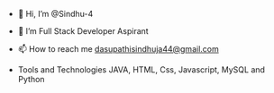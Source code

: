 - 👋 Hi, I’m @Sindhu-4
- 👀 I’m Full Stack Developer Aspirant
- 📫 How to reach me dasupathisindhuja44@gmail.com


- Tools and Technologies
  JAVA, HTML, Css, Javascript, MySQL and Python
<!---
Sindhu-4 is a ✨ special ✨ repository because its `README.md` (this file) appears on your GitHub profile.
You can click the Preview link to take a look at your changes.
--->
